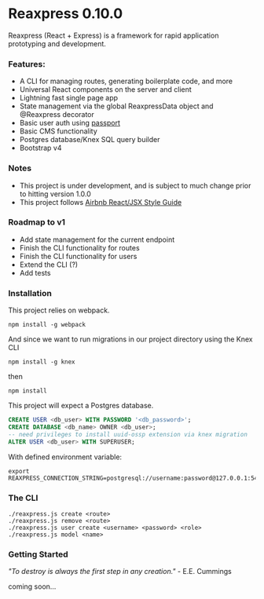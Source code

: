 # Reaxpress 0.10.0

Reaxpress (React + Express) is a framework for rapid application prototyping and development.

### Features:

- A CLI for managing routes, generating boilerplate code, and more
- Universal React components on the server and client
- Lightning fast single page app
- State management via the global ReaxpressData object and @Reaxpress decorator
- Basic user auth using [passport](http://passportjs.org/)
- Basic CMS functionality
- Postgres database/Knex SQL query builder
- Bootstrap v4

### Notes

- This project is under development, and is subject to much change prior to hitting version 1.0.0
- This project follows [Airbnb React/JSX Style Guide](https://github.com/airbnb/javascript/tree/master/react)

### Roadmap to v1

- Add state management for the current endpoint
- Finish the CLI functionality for routes
- Finish the CLI functionality for users
- Extend the CLI (?)
- Add tests

### Installation

This project relies on webpack.

```
npm install -g webpack
```

And since we want to run migrations in our project directory using the Knex CLI

```
npm install -g knex
```

then

```
npm install
```

This project will expect a Postgres database.

```SQL
CREATE USER <db_user> WITH PASSWORD '<db_password>';
CREATE DATABASE <db_name> OWNER <db_user>;
-- need privileges to install uuid-ossp extension via knex migration
ALTER USER <db_user> WITH SUPERUSER;
```

With defined environment variable:

```
export REAXPRESS_CONNECTION_STRING=postgresql://username:password@127.0.0.1:5432/database
```

### The CLI

```
./reaxpress.js create <route>
./reaxpress.js remove <route>
./reaxpress.js user create <username> <password> <role>
./reaxpress.js model <name>
```

### Getting Started

*"To destroy is always the first step in any creation."* - E.E. Cummings

coming soon...
